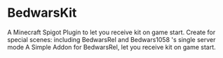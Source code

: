 # BedwarsKit
A Minecraft Spigot Plugin to let you receive kit on game start. Create for special scenes: including BedwarsRel and Bedwars1058 's single server mode
A Simple Addon for BedwarsRel, let you receive kit on game start.
